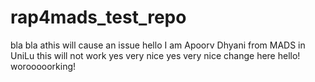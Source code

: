 # rap4mads_test_repo
bla bla athis will cause an issue hello I am Apoorv Dhyani from MADS in UniLu this will not work
yes very nice
yes very nice change here
hello!
worooooorking!
